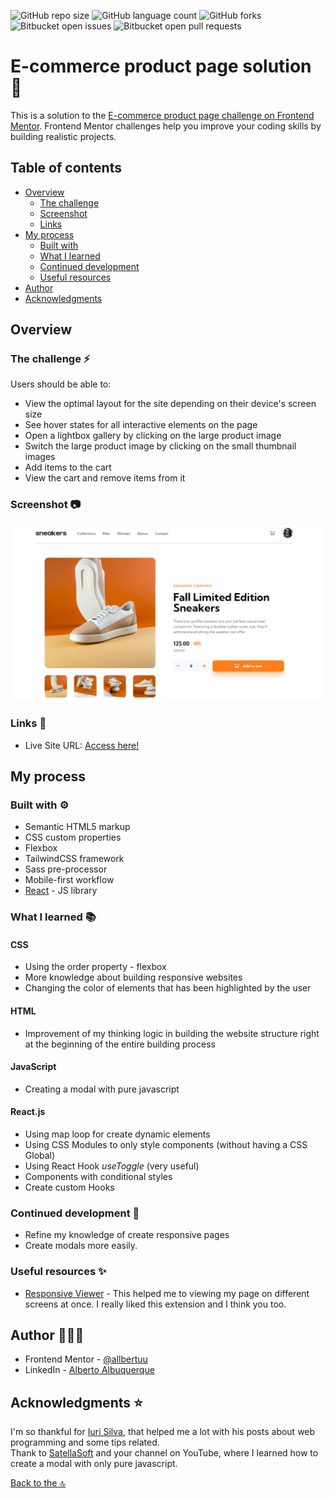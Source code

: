 ![GitHub repo size](https://img.shields.io/github/repo-size/allbertuu/sneakers?style=for-the-badge)
![GitHub language count](https://img.shields.io/github/languages/count/allbertuu/sneakers?style=for-the-badge)
![GitHub forks](https://img.shields.io/github/forks/allbertuu/sneakers?style=for-the-badge)
![Bitbucket open issues](https://img.shields.io/bitbucket/issues/allbertuu/sneakers?style=for-the-badge)
![Bitbucket open pull requests](https://img.shields.io/bitbucket/pr-raw/allbertuu/sneakers?style=for-the-badge)

# E-commerce product page solution 📱

This is a solution to the [E-commerce product page challenge on Frontend Mentor](https://www.frontendmentor.io/challenges/ecommerce-product-page-UPsZ9MJp6). Frontend Mentor challenges help you improve your coding skills by building realistic projects.

## Table of contents

- [Overview](#overview)
  - [The challenge](#the-challenge-)
  - [Screenshot](#screenshot-)
  - [Links](#links-)
- [My process](#my-process-)
  - [Built with](#built-with-)
  - [What I learned](#what-i-learned-)
  - [Continued development](#continued-development-)
  - [Useful resources](#useful-resources-)
- [Author](#author-%EF%B8%8F)
- [Acknowledgments](#acknowledgments-)

## Overview

### The challenge ⚡

Users should be able to:

- View the optimal layout for the site depending on their device's screen size
- See hover states for all interactive elements on the page
- Open a lightbox gallery by clicking on the large product image
- Switch the large product image by clicking on the small thumbnail images
- Add items to the cart
- View the cart and remove items from it

### Screenshot 📷

![Main image of website](./screenshot.jpg)

### Links 🚀

<!-- - Solution URL: [Add solution URL here](https://your-solution-url.com) -->
- Live Site URL: [Access here!](https://sneakers-allbertuu.vercel.app/)

## My process 

### Built with ⚙

- Semantic HTML5 markup
- CSS custom properties
- Flexbox
- TailwindCSS framework
- Sass pre-processor
- Mobile-first workflow
- [React](https://reactjs.org/) - JS library

### What I learned 📚

#### CSS
- Using the order property - flexbox  
- More knowledge about building responsive websites
- Changing the color of elements that has been highlighted by the user
#### HTML
- Improvement of my thinking logic in building the website structure right at the beginning of the entire building process  
#### JavaScript
- Creating a modal with pure javascript
#### React.js
- Using map loop for create dynamic elements
- Using CSS Modules to only style components (without having a CSS Global) 
- Using React Hook _useToggle_ (very useful)
- Components with conditional styles
- Create custom Hooks

### Continued development 🎯

- Refine my knowledge of create responsive pages
- Create modals more easily.

### Useful resources ✨

- [Responsive Viewer](https://chrome.google.com/webstore/detail/responsive-viewer/inmopeiepgfljkpkidclfgbgbmfcennb?hl=en) - This helped me to viewing my page on different screens at once. I really liked this extension and I think you too.

## Author 🙎🏻‍♂️

<!-- - Website - [Add your name here](https://www.your-site.com) -->
- Frontend Mentor - [@allbertuu](https://www.frontendmentor.io/profile/allbertuu)
- LinkedIn - [Alberto Albuquerque](https://www.linkedin.com/in/albertov-albuquerque/)

## Acknowledgments ⭐

I'm so thankful for [Iuri Silva](https://github.com/iuricode), that helped me a lot with his posts about web programming and some tips related.  
Thank to [SatellaSoft](https://www.youtube.com/watch?v=NXdjf6GJSKo&ab_channel=SatellaSoft) and your channel on YouTube, where I learned how to create a modal with only pure javascript. 


[Back to the 🔝](#frontend-mentor---e-commerce-product-page-solution)
